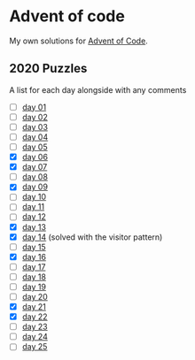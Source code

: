 # Advent of code
My own solutions for [Advent of Code](https://adventofcode.com).

## 2020 Puzzles
A list for each day alongside with any comments

- [ ] [day 01](https://adventofcode.com/2020/day/1)
- [ ] [day 02](https://adventofcode.com/2020/day/2)
- [ ] [day 03](https://adventofcode.com/2020/day/3)
- [ ] [day 04](https://adventofcode.com/2020/day/4)
- [ ] [day 05](https://adventofcode.com/2020/day/5)
- [x] [day 06](https://adventofcode.com/2020/day/6)
- [x] [day 07](https://adventofcode.com/2020/day/7)
- [ ] [day 08](https://adventofcode.com/2020/day/8)
- [x] [day 09](https://adventofcode.com/2020/day/9)
- [ ] [day 10](https://adventofcode.com/2020/day/10)
- [ ] [day 11](https://adventofcode.com/2020/day/11)
- [ ] [day 12](https://adventofcode.com/2020/day/12)
- [x] [day 13](https://adventofcode.com/2020/day/13)
- [x] [day 14](https://adventofcode.com/2020/day/14) (solved with the visitor pattern)
- [ ] [day 15](https://adventofcode.com/2020/day/15)
- [x] [day 16](https://adventofcode.com/2020/day/16)
- [ ] [day 17](https://adventofcode.com/2020/day/17)
- [ ] [day 18](https://adventofcode.com/2020/day/18)
- [ ] [day 19](https://adventofcode.com/2020/day/19)
- [ ] [day 20](https://adventofcode.com/2020/day/20)
- [x] [day 21](https://adventofcode.com/2020/day/21)
- [x] [day 22](https://adventofcode.com/2020/day/22)
- [ ] [day 23](https://adventofcode.com/2020/day/23)
- [ ] [day 24](https://adventofcode.com/2020/day/24)
- [ ] [day 25](https://adventofcode.com/2020/day/25)
